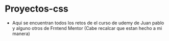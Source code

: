 # Proyectos-css
- Aqui se encuentran todos los retos de el curso de udemy de Juan pablo y alguno otros de Frntend Mentor (Cabe recalcar que estan hecho a mi manera)
